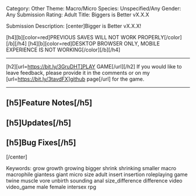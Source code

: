 Category: Other
Theme: Macro/Micro
Species: Unspecified/Any
Gender: Any
Submission Rating: Adult
Title: Biggers is Better vX.X.X

Submission Description:
[center]Bigger is Better vX.X.X!

[h4][b][color=red]PREVIOUS SAVES WILL NOT WORK PROPERLY[/color][/b][/h4]
[h4][b][color=red]DESKTOP BROWSER ONLY, MOBILE EXPERIENCE IS NOT WORKING[/color][/b][/h4]

-----

<UPDATE DESCRIPTION>

[h2][url=https://bit.ly/3GruDHT]PLAY GAME[/url][/h2]
If you would like to leave feedback, please provide it in the comments or on my [url=https://bit.ly/3tavdFX]github page[/url] for the game.

-----

[h5]Feature Notes[/h5]
- 

[h5]Updates[/h5]
- 

[h5]Bug Fixes[/h5]
- 
[/center]

Keywords: grow growth growing bigger shrink shrinking smaller macro macrophile giantess giant micro size adult insert insertion roleplaying game twine muscle vore unbirth sounding anal size_difference difference video video_game male female intersex rpg